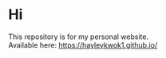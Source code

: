 # Hi
This repository is for my personal website. <br>
Available here: https://hayleykwok1.github.io/
